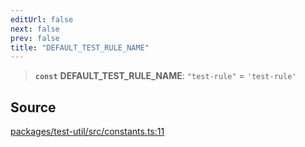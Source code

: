 ```yaml
---
editUrl: false
next: false
prev: false
title: "DEFAULT_TEST_RULE_NAME"
---
```


> **`const`** **DEFAULT\_TEST\_RULE\_NAME**: `"test-rule"` = `'test-rule'`

## Source

[packages/test-util/src/constants.ts:11](https://github.com/boneskull/midnight-smoker/blob/417858b/packages/test-util/src/constants.ts#L11)
